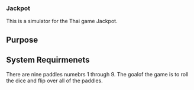 ### Jackpot
This is a simulator for the Thai game Jackpot. 
## Purpose

## System Requirmenets

There are nine paddles numebrs 1 through 9. The goalof the game is to roll the dice and flip over all of the paddles. 